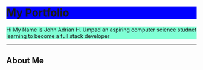 <!DOCTYPE html>
<html> 
   <body>
      <h1 style="background-color: blue;"> My Portfolio </h1>
      <p style="background-color: aquamarine;"> Hi My Name is John Adrian H. Umpad an aspiring computer science studnet learning to become a full stack developer </p>
      <hr>
      <h2>About Me</h2>
      
   </body>
</html>
